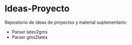 # Ideas-Proyecto
Repositorio de ideas de proyectos y material suplementario:
 - Parser latex2gms
 - Parser gms2latex
